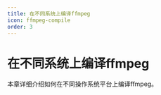 ```yaml
---
title: 在不同系统上编译ffmpeg
icon: ffmpeg-compile
order: 3
---
```


# 在不同系统上编译ffmpeg

本章详细介绍如何在不同操作系统平台上编译ffmpeg。
